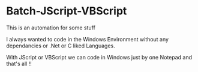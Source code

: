 # Batch-JScript-VBScript
This is an automation for some stuff

I always wanted to code in the Windows Environment without any dependancies or .Net or C liked Languages.

With JScript or VBScript we can code in Windows just by one Notepad and that's all !!

